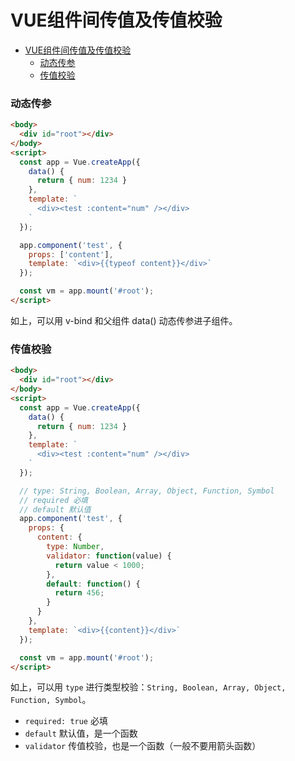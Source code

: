 # VUE组件间传值及传值校验

<!-- @import "[TOC]" {cmd="toc" depthFrom=1 depthTo=6 orderedList=false} -->

<!-- code_chunk_output -->

- [VUE组件间传值及传值校验](#vue组件间传值及传值校验)
    - [动态传参](#动态传参)
    - [传值校验](#传值校验)

<!-- /code_chunk_output -->

### 动态传参
```html
<body>
  <div id="root"></div>
</body>
<script>
  const app = Vue.createApp({
    data() {
      return { num: 1234 }
    },
    template: `
      <div><test :content="num" /></div>
    `
  });

  app.component('test', {
    props: ['content'],
    template: `<div>{{typeof content}}</div>`
  });

  const vm = app.mount('#root');
</script>
```

如上，可以用 v-bind 和父组件 data() 动态传参进子组件。

### 传值校验
```html
<body>
  <div id="root"></div>
</body>
<script>
  const app = Vue.createApp({
    data() {
      return { num: 1234 }
    },
    template: `
      <div><test :content="num" /></div>
    `
  });

  // type: String, Boolean, Array, Object, Function, Symbol
  // required 必填
  // default 默认值
  app.component('test', {
    props: {
      content: {
        type: Number,
        validator: function(value) {
          return value < 1000;
        },
        default: function() {
          return 456;
        }
      }
    },
    template: `<div>{{content}}</div>`
  });

  const vm = app.mount('#root');
</script>
```

如上，可以用 `type` 进行类型校验：`String, Boolean, Array, Object, Function, Symbol`。

- `required: true` 必填
- `default` 默认值，是一个函数
- `validator` 传值校验，也是一个函数（一般不要用箭头函数）